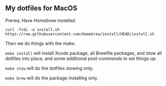 ## My dotfiles for MacOS

Prereq: Have *Homebrew* installed.

```
curl -fsSL -o install.sh https://raw.githubusercontent.com/Homebrew/install/HEAD/install.sh
```

Then we do things with the *make*.

`make install` will install Xcode package, all Brewfile packages, and stow all dotfiles into place, and some additional post-commands to set things up.

`make stow` will do the dotfiles stowing only.

`make brew` will do the package installing only.
